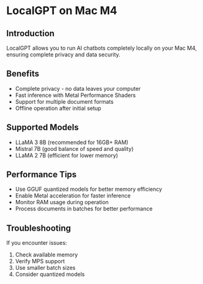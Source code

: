# LocalGPT on Mac M4

## Introduction
LocalGPT allows you to run AI chatbots completely locally on your Mac M4,
ensuring complete privacy and data security.

## Benefits
- Complete privacy - no data leaves your computer
- Fast inference with Metal Performance Shaders
- Support for multiple document formats
- Offline operation after initial setup

## Supported Models
- LLaMA 3 8B (recommended for 16GB+ RAM)
- Mistral 7B (good balance of speed and quality)
- LLaMA 2 7B (efficient for lower memory)

## Performance Tips
- Use GGUF quantized models for better memory efficiency
- Enable Metal acceleration for faster inference
- Monitor RAM usage during operation
- Process documents in batches for better performance

## Troubleshooting
If you encounter issues:
1. Check available memory
2. Verify MPS support
3. Use smaller batch sizes
4. Consider quantized models
